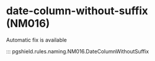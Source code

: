 # date-column-without-suffix (NM016)

Automatic fix is available

::: pgshield.rules.naming.NM016.DateColumnWithoutSuffix

